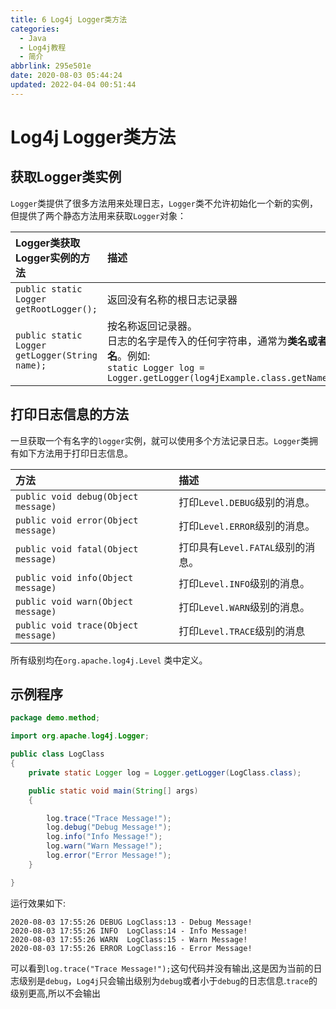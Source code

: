 ```yaml
---
title: 6 Log4j Logger类方法
categories: 
  - Java
  - Log4j教程
  - 简介
abbrlink: 295e501e
date: 2020-08-03 05:44:24
updated: 2022-04-04 00:51:44
---
```

# Log4j Logger类方法
## 获取Logger类实例
`Logger`类提供了很多方法用来处理日志，`Logger`类不允许初始化一个新的实例，但提供了两个静态方法用来获取`Logger`对象：

|Logger类获取Logger实例的方法|描述|
|:---|:---|
|`public static Logger getRootLogger();`|返回没有名称的根日志记录器|
|`public static Logger getLogger(String name);`|按名称返回记录器。<br>日志的名字是传入的任何字符串，通常为**类名或者包名**。例如:<br>`static Logger log = Logger.getLogger(log4jExample.class.getName());`|

## 打印日志信息的方法
一旦获取一个有名字的`logger`实例，就可以使用多个方法记录日志。`Logger`类拥有如下方法用于打印日志信息。

|方法|描述|
|:---|:---|
|`public void debug(Object message)`|打印`Level.DEBUG`级别的消息。|
|`public void error(Object message)`|打印`Level.ERROR`级别的消息。|
|`public void fatal(Object message)`|打印具有`Level.FATAL`级别的消息。|
|`public void info(Object message)`|打印`Level.INFO`级别的消息。|
|`public void warn(Object message)`|打印`Level.WARN`级别的消息。|
|`public void trace(Object message)`|打印`Level.TRACE`级别的消息|

所有级别均在`org.apache.log4j.Level` 类中定义。

## 示例程序
```java /Log4jDemo/src/demo/method/LoggerMethodTest.java
package demo.method;

import org.apache.log4j.Logger;

public class LogClass
{
    private static Logger log = Logger.getLogger(LogClass.class);

    public static void main(String[] args)
    {

        log.trace("Trace Message!");
        log.debug("Debug Message!");
        log.info("Info Message!");
        log.warn("Warn Message!");
        log.error("Error Message!");
    }

}
```
运行效果如下:
```
2020-08-03 17:55:26 DEBUG LogClass:13 - Debug Message!
2020-08-03 17:55:26 INFO  LogClass:14 - Info Message!
2020-08-03 17:55:26 WARN  LogClass:15 - Warn Message!
2020-08-03 17:55:26 ERROR LogClass:16 - Error Message!

```
可以看到`log.trace("Trace Message!");`这句代码并没有输出,这是因为当前的日志级别是`debug`，`Log4j`只会输出级别为`debug`或者小于`debug`的日志信息.`trace`的级别更高,所以不会输出
